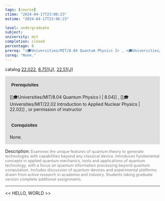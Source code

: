 ```yaml
---
tags: [course]
ctime: "2024-04-17T23:06:23"
mstime: "2024-04-17T23:06:23"

level: undergraduate
subject: 
university: mit
completion: closed
percentage: 0
prereq: "<🎓Universities/MIT/8.04 Quantum Physics I> , <🎓Universities/MIT/22.02 Introduction to Applied Nuclear Physics> , or permission of instructor"
coreq: "None."
---
```


catalog [22.022](http://student.mit.edu/catalog/m22a.html#22.022), [8.751[J]](http://student.mit.edu/catalog/m8b.html#8.751), [22.51[J]](http://student.mit.edu/catalog/m22b.html#22.51)

<span style="display: block; padding: 15px; background-color: rgb(100, 100, 100, 0.2);"><font id="m_prereq2725_0" style="display: block; font-family: Arial, sans-serif; font-weight: bold; padding: 5px">Prerequisites</font><br><span id="prereq2725_0">[[🎓Universities/MIT/8.04 Quantum Physics I | 8.04]] , [[🎓Universities/MIT/22.02 Introduction to Applied Nuclear Physics | 22.02]] , or permission of instructor</span></span>
<span style="display: block; padding: 15px; background-color: rgb(100, 100, 100, 0.2);"><font id="m_coreq2725_0" style="display: block; font-family: Arial, sans-serif; font-weight: bold; padding: 5px">Corequisites</font><br><span id="coreq2725_0">None.</span></span>

<font style="">Description:</font>
<font style="color: grey; font-size: 0.8rem;">Examines the unique features of quantum theory to generate technologies with capabilities beyond any classical device. Introduces fundamental concepts in applied quantum mechanics, tools and applications of quantum technology, with a focus on quantum information processing beyond quantum computation. Includes discussion of quantum devices and experimental platforms drawn from active research in academia and industry. Students taking graduate version complete additional assignments.</font>



---

<< HELLO, WORLD >>
